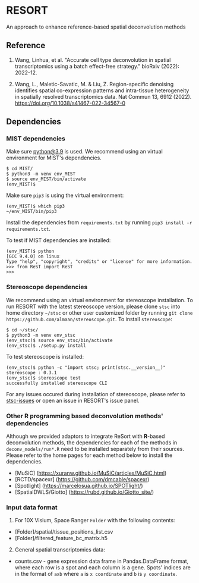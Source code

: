 # RESORT
An approach to enhance reference-based spatial deconvolution methods

## Reference

1. Wang, Linhua, et al. "Accurate cell type deconvolution in spatial transcriptomics using a batch effect-free strategy." bioRxiv (2022): 2022-12.

2. Wang, L., Maletic-Savatic, M. & Liu, Z. Region-specific denoising identifies spatial co-expression patterns and intra-tissue heterogeneity in spatially resolved transcriptomics data. Nat Commun 13, 6912 (2022). https://doi.org/10.1038/s41467-022-34567-0

## Dependencies

### MIST dependencies

Make sure python@3.9 is used. We recommend using an virtual environment for MIST's dependencies.

```console
$ cd MIST/
$ python3 -m venv env_MIST
$ source env_MIST/bin/activate
(env_MIST)$
```

Make sure `pip3` is using the virtual environment:
```console
(env_MIST)$ which pip3
~/env_MIST/bin/pip3
```

Install the dependencies from `requirements.txt` by running `pip3 install -r requirements.txt`.

To test if MIST dependencies are installed:

```console
(env_MIST)$ python
[GCC 9.4.0] on linux
Type "help", "copyright", "credits" or "license" for more information.
>>> from ReST import ReST
>>>
```

### Stereoscope dependencies

We recommend using an virtual environment for stereoscope installation. To run RESORT with the latest stereoscope version, please clone `stsc` into home directory `~/stsc` or other user customized folder by running `git clone https://github.com/almaan/stereoscope.git`. To install `stereoscope`:

```console
$ cd ~/stsc/
$ python3 -m venv env_stsc
(env_stsc)$ source env_stsc/bin/activate
(env_stsc)$ ./setup.py install
```

To test stereoscope is installed: 

```console
(env_stsc)$ python -c "import stsc; print(stsc.__version__)"
stereoscope : 0.3.1
(env_stsc)$ stereoscope test
successfully installed stereoscope CLI
```

For any issues occured during installation of stereoscope, please refer to [stsc-issues](https://github.com/almaan/stereoscope/issues) or open an issue in RESORT's issue panel.


### Other R programming based deconvolution methods' dependencies

Although we provided adaptors to integrate ReSort with **R**-based deconvolution methods, the dependencies for each of the methods in `deconv_models/run*.R` need to be installed separately from their sources. Please refer to the home pages for each method below to install the dependencies.

* [MuSiC] (https://xuranw.github.io/MuSiC/articles/MuSiC.html)
* [RCTD/spacexr] (https://github.com/dmcable/spacexr)
* [Spotlight] (https://marcelosua.github.io/SPOTlight/)
* [SpatialDWLS/Giotto] (https://rubd.github.io/Giotto_site/)

### Input data format
1. For 10X Visium, Space Ranger `Folder` with the following contents:
  - [Folder]/spatial/tissue_positions_list.csv
  - [Folder]/filtered_feature_bc_matrix.h5
2. General spatial transcriptomics data:
  - counts.csv - gene expression data frame in Pandas.DataFrame format, where each row is a spot and each column is a gene. Spots' indices are in the format of `axb` where `a` is `x coordinate` and `b` is `y coordinate`.
